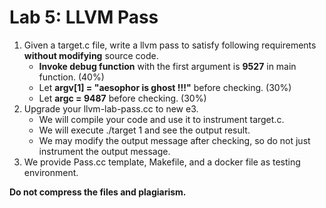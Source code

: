 # Lab 5: LLVM Pass
1. Given a target.c file, write a llvm pass to satisfy following requirements **without modifying** source code.
	- **Invoke debug function** with the first argument is **9527** in main function. (40%)
	- Let **argv[1] = "aesophor is ghost !!!"** before checking. (30%)
	- Let **argc = 9487** before checking. (30%)
2. Upgrade your llvm-lab-pass.cc to new e3.
	- We will compile your code and use it to instrument target.c.
	- We will execute ./target 1 and see the output result.
	- We may modify the output message after checking, so do not just instrument the output message. 
3. We provide Pass.cc template, Makefile, and a docker file as testing environment.



**Do not compress the files and plagiarism.**
